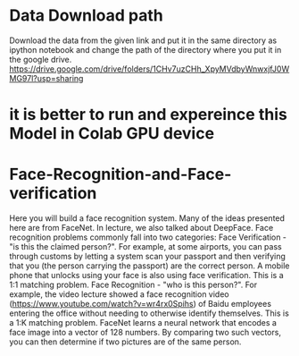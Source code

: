 # Data Download path
Download the data from the given link and put it in the same directory as ipython notebook and change the path of the directory where you put it in the google drive.
https://drive.google.com/drive/folders/1CHv7uzCHh_XpyMVdbyWnwxjfJ0WMG97l?usp=sharing

# it is better to run and expereince this Model in Colab GPU device

# Face-Recognition-and-Face-verification
Here you will build a face recognition system. Many of the ideas presented here are from FaceNet. In lecture, we also talked about DeepFace.  Face recognition problems commonly fall into two categories:  Face Verification - "is this the claimed person?". For example, at some airports, you can pass through customs by letting a system scan your passport and then verifying that you (the person carrying the passport) are the correct person. A mobile phone that unlocks using your face is also using face verification. This is a 1:1 matching problem. Face Recognition - "who is this person?". For example, the video lecture showed a face recognition video (https://www.youtube.com/watch?v=wr4rx0Spihs) of Baidu employees entering the office without needing to otherwise identify themselves. This is a 1:K matching problem. FaceNet learns a neural network that encodes a face image into a vector of 128 numbers. By comparing two such vectors, you can then determine if two pictures are of the same person. 

